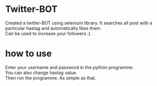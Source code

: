 # Twitter-BOT
Created a twitter-BOT using selenium library. It searches all post with a particular hastag and automatically likes them.<br />
Can be used to increase your followers :).

# how to use 
Enter your username and password in the python programme.<br />
You can also change hastag value.<br />
Then run the programme. As simple as that.
